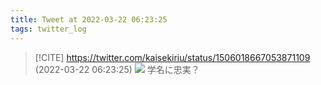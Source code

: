 ```yaml
---
title: Tweet at 2022-03-22 06:23:25
tags: twitter_log
---
```


> [!CITE] https://twitter.com/kaisekiriu/status/1506018667053871109 (2022-03-22 06:23:25)
> ![](https://twitter.com/kaisekiriu/status/1506018667053871109)
> 学名に忠実？
